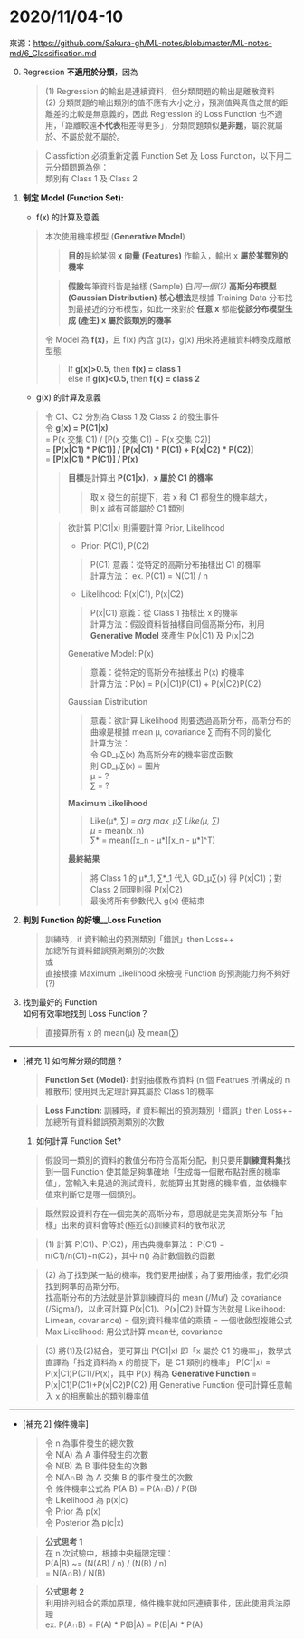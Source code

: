 # 2020/11/04-10
來源：https://github.com/Sakura-gh/ML-notes/blob/master/ML-notes-md/6_Classification.md

0.  Regression <b>不適用於分類</b>，因為<br>
    > (1) Regression 的輸出是連續資料，但分類問題的輸出是離散資料<br>
    > (2) 分類問題的輸出類別的值不應有大小之分，預測值與真值之間的距離差的比較是無意義的，因此 Regression 的 Loss Function 也不適用，「距離較遠<b>不代表</b>相差得更多」，分類問題類似<b>是非題</b>，屬於就屬於、不屬於就不屬於。
    
    > Classfiction 必須重新定義 Function Set 及 Loss Function，以下用二元分類問題為例：<br>
    > 類別有 Class 1 及 Class 2
0.  <b>制定 Model (Function Set):</b><br>
    * f(x) 的計算及意義
    > 本次使用機率模型 (**Generative Model**)<br>
    >> **目的**是給某個 **x 向量 (Features)** 作輸入，輸出 x **屬於某類別的機率**
    >
    >> **假設**每筆資料皆是抽樣 (Sample) 自*同一個(?)* **高斯分布模型 (Gaussian Distribution)**
    >> **核心想法**是根據 Training Data 分布找到最接近的分布模型，如此一來對於 **任意 x** 都能**從該分布模型生成 (產生) x 屬於該類別的機率**
    >
    > 令 Model 為 <b>f(x)</b>，且 f(x) 內含 g(x)，g(x) 用來將連續資料轉換成離散型態</b><br>
    >> If <b>g(x)>0.5,</b> then <b>f(x) = class 1</b><br>
    >> else if <b>g(x)<0.5,</b> then <b>f(x) = class 2</b><br>
    * g(x) 的計算及意義
    > 令 C1、C2 分別為 Class 1 及 Class 2 的發生事件<BR>
    > 令 <b>g(x) = P(C1|x)</b><br>
    > = P(x 交集 C1) / [P(x 交集 C1) + P(x 交集 C2)]<br>
    > = <b>[P(x|C1) * P(C1)] / [P(x|C1) * P(C1) + P(x|C2) * P(C2)]</b><br>
    > = <b>[P(x|C1) * P(C1)] / P(x)</b>
    >> <b>目標</b>是計算出 <b>P(C1|x)</b>，<b>x 屬於 C1 的機率</b>
    >>> 取 x 發生的前提下，若 x 和 C1 都發生的機率越大，<br>則 x 越有可能屬於 C1 類別
    >
    >> 欲計算 P(C1|x) 則需要計算 Prior, Likelihood<br>
    >> * Prior: P(C1), P(C2)<br>
    >> > P(C1) 意義：從特定的高斯分布抽樣出 C1 的機率<br>
    >>> 計算方法： ex. P(C1) = N(C1) / n
    >>
    >> * Likelihood: P(x|C1), P(x|C2)
    >>> P(x|C1) 意義：從 Class 1 抽樣出 x 的機率<br>
    >>> 計算方法：假設資料皆抽樣自同個高斯分布，利用 **Generative Model** 來產生 P(x|C1) 及 P(x|C2)
    >>
    >> Generative Model: P(x)
    >>> 意義：從特定的高斯分布抽樣出 P(x) 的機率<br>
    >>> 計算方法：P(x) =  P(x|C1)P(C1) + P(x|C2)P(C2)
    >>
    >> Gaussian Distribution
    >>> 意義：欲計算 Likelihood 則要透過高斯分布，高斯分布的曲線是根據 mean μ, covariance ∑ 而有不同的變化<br>
    >>> 計算方法：<br>
    >>> 令 GD_μ∑(x) 為高斯分布的機率密度函數<br>
    >>> 則 GD_μ∑(x) = 圖片<br>
    >>> μ = ?<br>
    >>> ∑ = ?<br>
    >>
    >> **Maximum Likelihood**
    >>> Like(μ*, ∑*) = arg max_μ∑ Like(μ, ∑)<br>
    >>> μ* = mean(x_n)<br>
    >>> ∑* = mean([x_n - μ*][x_n - μ*]^T)<br>
    >>
    >> **最終結果**<br>
    >>> 將 Class 1 的 μ\*_1, ∑\*_1 代入 GD_μ∑(x) 得 P(x|C1)；對Class 2 同理則得 P(x|C2)<br>
    >>> 最後將所有參數代入 g(x) 便結束

0.  <b>判別 Function 的好壞__Loss Function</b><br>
    > 訓練時，if 資料輸出的預測類別「錯誤」then Loss++<br>
    > 加總所有資料錯誤預測類別的次數<br>
    > 或<br>
    > 直接根據 Maximum Likelihood 來檢視 Function 的預測能力夠不夠好(?)

0.  找到最好的 Function <br>
    如何有效率地找到 Loss Function？<br>
    > 直接算所有 x 的 mean(μ) 及 mean(∑)

---    
* [補充 1] 如何解分類的問題？
    > <b>Function Set (Model):</b> 針對抽樣散布資料 (n 個 Featrues 所構成的 n 維散布) 使用貝氏定理計算其屬於 Class 1的機率
    
    > <b>Loss Function:</b> 
    > 訓練時，if 資料輸出的預測類別「錯誤」then Loss++<br>
    > 加總所有資料錯誤預測類別的次數

    1. 如何計算 Function Set?
    > 假設同一類別的資料的數值分布符合高斯分配，則只要用<b>訓練資料集</b>找到一個 Function 使其能足夠準確地「生成每一個散布點對應的機率值」，當輸入未見過的測試資料，就能算出其對應的機率值，並依機率值來判斷它是哪一個類別。
    
    > 既然假設資料存在一個完美的高斯分布，意思就是完美高斯分布「抽樣」出來的資料會等於(極近似)訓練資料的散布狀況   
    
    > (1) 計算 P(C1)、P(C2)，用古典機率算法： P(C1) = n(C1)/n(C1)+n(C2)，其中 n() 為計數個數的函數
    
    > (2) 為了找到某一點的機率，我們要用抽樣；為了要用抽樣，我們必須找到夠準的高斯分布。<br>
    找高斯分布的方法就是計算訓練資料的 mean (/Mu/) 及 covariance (/Sigma/)，以此可計算 P(x|C1)、P(x|C2)
    計算方法就是 Likelihood: L(mean, covariance) = 個別資料機率值的乘積 = 一個收斂型複雜公式<br>
    Max Likelihood: 用公式計算 meanㄝ, covariance
    
    > (3) 將(1)及(2)結合，便可算出 P(C1|x) 即「x 屬於 C1 的機率」，數學式直譯為「指定資料為 x 的前提下，是 C1 類別的機率」
    P(C1|x) = P(x|C1)P(C1)/P(x)，其中 P(x) 稱為 <b>Generative Function</b> = P(x|C1)P(C1)+P(x|C2)P(C2)
    用 Generative Function 便可計算任意輸入 x 的相應輸出的類別機率值

---
* [補充 2] 條件機率]
    > 令 n 為事件發生的總次數 <br>
    > 令 N(A) 為 A 事件發生的次數 <br>
    > 令 N(B) 為 B 事件發生的次數 <br>
    > 令 N(A∩B) 為 A 交集 B 的事件發生的次數  <br>
    > 令 條件機率公式為 P(A|B) = P(A∩B) / P(B) <br>
    > 令 Likelihood 為 p(x|c)<br>
    > 令 Prior 為 p(x)<br>
    > 令 Posterior 為 p(c|x) 
  
    > <b>公式思考 1</b><br>
    > 在 n 次試驗中，根據中央極限定理：<br>
    > P(A|B) ~= (N(AB) / n) / (N(B) / n)<br>
    > = N(A∩B) / N(B)<br>

    > <b>公式思考 2</b><br> 
    > 利用排列組合的乘加原理，條件機率就如同連續事件，因此使用乘法原理<br>
    > ex. P(A∩B) = P(A) * P(B|A) = P(B|A) * P(A)


